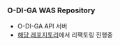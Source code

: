 ### O-DI-GA WAS Repository

- O-DI-GA API 서버
- [해당 레포지토리](https://github.com/O-DI-GA/odiga-was-refactoring)에서 리팩토링 진행중
